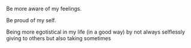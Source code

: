 Be more aware of my feelings.

Be proud of my self.

Being more egotistical in my life (in a good way)
by not always selflessly giving to others but also taking sometimes